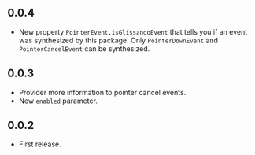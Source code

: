 ## 0.0.4

* New property `PointerEvent.isGlissandoEvent` that tells you if an event was synthesized by this
  package. Only `PointerDownEvent` and `PointerCancelEvent` can be synthesized.

## 0.0.3

* Provider more information to pointer cancel events.
* New `enabled` parameter.

## 0.0.2

* First release.

